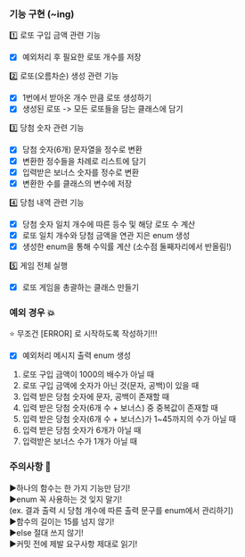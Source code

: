### 기능 구현 (~ing)

1️⃣ 로또 구입 금액 관련 기능

- [x] 예외처리 후 필요한 로또 개수를 저장

2️⃣ 로또(오름차순) 생성 관련 기능

- [x] 1번에서 받아온 개수 만큼 로또 생성하기
- [x] 생성된 로또 -> 모든 로또들을 담는 클래스에 담기

3️⃣ 당첨 숫자 관련 기능

- [x] 당첨 숫자(6개) 문자열을 정수로 변환
- [x] 변환한 정수들을 차례로 리스트에 담기
- [x] 입력받은 보너스 숫자를 정수로 변환
- [x] 변환한 수를 클래스의 변수에 저장

4️⃣ 당첨 내역 관련 기능

- [x] 당첨 숫자 일치 개수에 따른 등수 및 해당 로또 수 계산
- [x] 로또 일치 개수와 당첨 금액을 연관 지은 enum 생성
- [x] 생성한 enum을 통해 수익률 계산 (소수점 둘째자리에서 반올림!)

5️⃣ 게임 전체 실행

- [x] 로또 게임을 총괄하는 클래스 만들기

### 예외 경우 💥
⭐️ 무조건 [ERROR] 로 시작하도록 작성하기!!!
<br>

- [x] 예외처리 메시지 출력 enum 생성

1. 로또 구입 금액이 1000의 배수가 아닐 때
2. 로또 구입 금액에 숫자가 아닌 것(문자, 공백)이 있을 때
3. 입력 받은 당첨 숫자에 문자, 공백이 존재할 때
4. 입력 받은 당첨 숫자(6개 수 + 보너스) 중 중복값이 존재할 때
5. 입력 받은 당첨 숫자(6개 수 + 보너스)가 1~45까지의 수가 아닐 때
6. 입력 받은 당첨 숫자가 6개가 아닐 때
7. 입력받은 보너스 수가 1개가 아닐 때

### 주의사항 📎
▶️하나의 함수는 한 가지 기능만 담기!
<br>
▶️enum 꼭 사용하는 것 잊지 말기!
<br>
(ex. 결과 출력 시 당첨 개수에 따른 출력 문구를 enum에서 관리하기)
<br>
▶️함수의 길이는 15를 넘지 않기!
<br>
▶️else 절대 쓰지 않기!
<br>
▶️커밋 전에 제발 요구사항 제대로 읽기!

